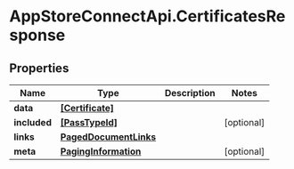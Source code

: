 # AppStoreConnectApi.CertificatesResponse

## Properties

Name | Type | Description | Notes
------------ | ------------- | ------------- | -------------
**data** | [**[Certificate]**](Certificate.md) |  | 
**included** | [**[PassTypeId]**](PassTypeId.md) |  | [optional] 
**links** | [**PagedDocumentLinks**](PagedDocumentLinks.md) |  | 
**meta** | [**PagingInformation**](PagingInformation.md) |  | [optional] 


